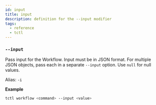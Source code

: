 ```yaml
---
id: input
title: input
description: definition for the --input modifier
tags:
  - reference
  - tctl
---
```


### `--input`

Pass input for the Workflow.
Input must be in JSON format.
For multiple JSON objects, pass each in a separate `--input` option. Use `null` for null values.

Alias: `-i`

**Example**

```bash
tctl workflow <command> --input <value>
```
